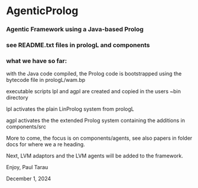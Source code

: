 # AgenticProlog
### Agentic Framework using a Java-based Prolog

### see README.txt files in prologL and components

### what we have so far:

with the Java code compiled, the Prolog code
     is bootstrapped using the bytecode file in prologL/wam.bp

executable scripts lpl and agpl are created and copied in the
users ~bin directory

lpl activates the plain LinProlog system from prologL

agpl activates the the extended Prolog system containing
the additions in components/src

More to come, the focus is on components/agents, see also
papers in folder docs for where we a re heading.

Next, LVM adaptors and the LVM agents will be added to the framework.

Enjoy,
Paul Tarau

December 1, 2024



